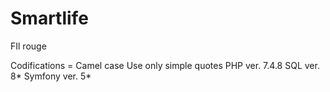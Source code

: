 # Smartlife
FIl rouge

Codifications = Camel case
Use only simple quotes
PHP ver. 7.4.8
SQL ver. 8*
Symfony ver. 5*
